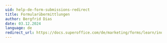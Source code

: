 ```yaml
---
uid: help-de-form-submissions-redirect
title: Formularübermittlungen
author: Bergfrid Dias
date: 03.12.2024
language: de
redirect_url: https://docs.superoffice.com/de/marketing/forms/learn/index.html#submissions
---
```

